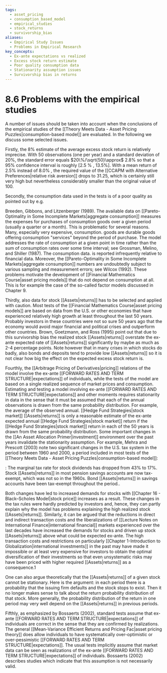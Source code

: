 ```yaml
---
tags:
  - asset_pricing
  - consumption_based_model
  - empirical_studies
  - stock_returns
  - survivorship_bias
aliases:
  - Empirical Study Issues
  - Problems in Empirical Research
key_concepts:
  - Ex-ante expectations vs realized
  - Excess stock return estimate
  - Poor quality consumption data
  - Stationarity assumption issues
  - Survivorship bias in returns
---
```


# 8.6 Problems with the empirical studies  

A number of issues should be taken into account when the conclusions of the empirical studies of the [[Theory Meets Data - Asset Pricing Puzzles|consumption-based model]] are evaluated. In the following we discuss some selected issues.  

Firstly, the 8% estimate of the average excess stock return is relatively imprecise. With 50 observations (one per year) and a standard deviation of 20%, the standard error equals $20\%/\sqrt{50}\approx$ 2.8% so that a $95\%$ confidence interval is roughly [2.5 $\%$ , 13.5%]. With a mean return of $2.5\%$ instead of $8.0\%$ , the required value of the [[CCAPM with Alternative Preferences|relative risk aversion]] drops to 31.25, which is certainly still very high but nevertheless considerably smaller than the original value of 100.  

Secondly, the consumption data used in the tests is of a poor quality as pointed out by e.g.  

Breeden, Gibbons, and Litzenberger (1989). The available data on [[Pareto-Optimality in Some Incomplete Markets|aggregate consumption]] measures the expenses for purchases of consumption goods over a given period (usually a quarter or a month). This is problematic for several reasons. Many, especially very expensive, consumption. goods are durable goods offering consumption "services" beyond the period of purchase. The model addresses the rate of consumption at a given point in time rather than the sum of consumption rates over some time interval; see Grossman, Melino, and Shiller (1987). The consumption data. is reported infrequently relative to financial data. Moreover, the [[Pareto-Optimality in Some Incomplete Markets|aggregate consumption]] numbers are undoubtedly subject to various sampling and measurement errors; see Wilcox (1992). These problems motivate the development of [[Financial Mathematics Course|asset pricing models]] that do not depend on consumption at all. This is for example the case of the so-called factor models discussed in Chapter 9.  

Thirdly, also data for stock [[Assets|returns]] has to be selected and applied with caution. Most tests of the [[Financial Mathematics Course|asset pricing models]] are based on data from the U.S. or other economies that have experienced relatively high growth at least throughout the last 50 years. Probably investors in these countries were not so sure 50 years ago that the economy would avoid major financial and political crises and outperform other countries. Brown, Goetzmann, and Ross (1995) point out that due to this survivorship bias the realized stock [[Assets|returns]] overstate the ex-ante expected rate of [[Assets|returns]] significantly by maybe as much as 2-4 percentage points. Note however that in many crises in which stocks do badly, also bonds and deposits tend to provide low [[Assets|returns]] so it is not clear how big the effect on the expected excess stock return is.  

Fourthly, the [[Arbitrage Pricing of Derivatives|pricing]] relations of the model involve the ex-ante [[FORWARD RATES AND TERM STRUCTURE|expectations]] of individuals, while the tests of the model are based on a single realized sequence of market prices and consumption. Estimating and testing a model involving ex-ante [[FORWARD RATES AND TERM STRUCTURE|expectations]] and other moments requires stationarity in data in the sense that it must be assumed that each of the annual observations is drawn from the same probability distribution. For example, the average of the observed annual. [[Hedge Fund Strategies|stock market]] [[Assets|returns]] is only a reasonable estimate of the ex-ante expected annual [[Hedge Fund Strategies|stock market]] return if the [[Hedge Fund Strategies|stock market]] return in each of the 50 years is drawn from the same probability distribution. Some important changes in the [[An Asset Allocation Primer|investment]] environment over the past years invalidate the stationarity assumption. For example, Mehra and Prescott (2003) note two significant changes in the U.S. tax system in the period between 1960 and 2000, a period included in most tests of the [[Theory Meets Data - Asset Pricing Puzzles|consumption-based model]]:  

: The marginal tax rate for stock dividends has dropped from 43% to 17%. Stock [[Assets|returns]] in most pension savings accounts are now tax-exempt, which was not so in the 1960s. Bond [[Assets|returns]] in savings accounts have been tax-exempt throughout the period..  

Both changes have led to increased demands for stocks with [[Chapter 16 - Black–Scholes Model|stock price]] increases as a result. These changes in the tax rules were hardly predicted by investors and, hence, they can partly explain why the model has problems explaining the high realized stock [[Assets|returns]]. Similarly, it can be argued that the reductions in direct and indirect transaction costs and the liberalizations of [[Lecture Notes on International Finance|international financial]] markets experienced over the last decades have increased the demands for stocks and driven up stock [[Assets|returns]] above what could be expected ex-ante. The high transaction costs and restrictions on particularly [[Chapter 1-Introduction to Globalization|international investments]] in the past may have made it impossible or at least very expensive for investors to obtain the optimal diversification of their investments so that even unsystematic risks may have been priced with higher required [[Assets|returns]] as a consequence.1  

One can also argue theoretically that the [[Assets|returns]] of a given stock cannot be stationary. Here is the argument: in each period there is a probability that the issuing firm defaults and the stock stops to exist. Then it no longer makes sense to talk about the return probability distribution of that stock. More generally, the probability distribution of the return in one period may very well depend on the [[Assets|returns]] in previous periods.  

Fifthly, as emphasized by Bossaerts (2002), standard tests assume that ex-ante [[FORWARD RATES AND TERM STRUCTURE|expectations]] of individuals are correct in the sense that they are confirmed by realizations. The general [[Mean-Variance Efficient Returns and Pricing Fac|asset pricing theory]] does allow individuals to have systematically over-optimistic or over-pessimistic [[FORWARD RATES AND TERM STRUCTURE|expectations]]. The usual tests implicitly assume that market data can be seen as realizations of the ex-ante [[FORWARD RATES AND TERM STRUCTURE|expectations]] of individuals. Bossaerts (2002) describes studies which indicate that this assumption is not necessarily valid.  